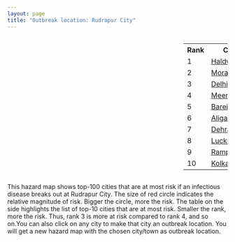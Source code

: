 ```yaml
---
layout: page
title: "Outbreak location: Rudrapur City"
---
```

<div style="width: 100%; overflow: auto;">
<div style="width: 75%; float: left;">
<div id="mapid">
<script src="https://buda-magenta.github.io/hazard_map/load_map.js"></script>

<script>
var marker_outbreak = L.marker([28.969640, 79.379747],{"autoPan": true}).addTo(map); marker_outbreak.bindTooltip("Rudrapur City").openTooltip();

var circle_1 = L.circle([29.214460, 79.527918], {"pane": "markerPane", "color": "red", "fill": true, "fillOpacity": 0.2, "fillRule": "evenodd", "lineCap": "round", "lineJoin": "round", "opacity": 1.0, "radius": 250056, "stroke": true, "weight": 3}).addTo(map);
circle_1.bindTooltip("Haldwani<br>rank: 1<br>hazard index: 0.250057")
circle_1.bindPopup('<a href="https://buda-magenta.github.io/hazard_map/Haldwani">Haldwani</a>')

var circle_2 = L.circle([28.863842, 78.805778], {"pane": "markerPane", "color": "red", "fill": true, "fillOpacity": 0.2, "fillRule": "evenodd", "lineCap": "round", "lineJoin": "round", "opacity": 1.0, "radius": 21792, "stroke": true, "weight": 3}).addTo(map);
circle_2.bindTooltip("Moradabad<br>rank: 2<br>hazard index: 0.021792")
circle_2.bindPopup('<a href="https://buda-magenta.github.io/hazard_map/Moradabad">Moradabad</a>')

var circle_3 = L.circle([28.651718, 77.221939], {"pane": "markerPane", "color": "red", "fill": true, "fillOpacity": 0.2, "fillRule": "evenodd", "lineCap": "round", "lineJoin": "round", "opacity": 1.0, "radius": 17839, "stroke": true, "weight": 3}).addTo(map);
circle_3.bindTooltip("Delhi<br>rank: 3<br>hazard index: 0.017840")
circle_3.bindPopup('<a href="https://buda-magenta.github.io/hazard_map/Delhi">Delhi</a>')

var circle_4 = L.circle([29.000653, 77.768229], {"pane": "markerPane", "color": "red", "fill": true, "fillOpacity": 0.2, "fillRule": "evenodd", "lineCap": "round", "lineJoin": "round", "opacity": 1.0, "radius": 16058, "stroke": true, "weight": 3}).addTo(map);
circle_4.bindTooltip("Meerut<br>rank: 4<br>hazard index: 0.016059")
circle_4.bindPopup('<a href="https://buda-magenta.github.io/hazard_map/Meerut">Meerut</a>')

var circle_5 = L.circle([28.457876, 79.405571], {"pane": "markerPane", "color": "red", "fill": true, "fillOpacity": 0.2, "fillRule": "evenodd", "lineCap": "round", "lineJoin": "round", "opacity": 1.0, "radius": 11126, "stroke": true, "weight": 3}).addTo(map);
circle_5.bindTooltip("Bareilly<br>rank: 5<br>hazard index: 0.011126")
circle_5.bindPopup('<a href="https://buda-magenta.github.io/hazard_map/Bareilly">Bareilly</a>')

var circle_6 = L.circle([27.876990, 78.137290], {"pane": "markerPane", "color": "red", "fill": true, "fillOpacity": 0.2, "fillRule": "evenodd", "lineCap": "round", "lineJoin": "round", "opacity": 1.0, "radius": 10704, "stroke": true, "weight": 3}).addTo(map);
circle_6.bindTooltip("Aligarh<br>rank: 6<br>hazard index: 0.010705")
circle_6.bindPopup('<a href="https://buda-magenta.github.io/hazard_map/Aligarh">Aligarh</a>')

var circle_7 = L.circle([30.325565, 78.043681], {"pane": "markerPane", "color": "red", "fill": true, "fillOpacity": 0.2, "fillRule": "evenodd", "lineCap": "round", "lineJoin": "round", "opacity": 1.0, "radius": 9089, "stroke": true, "weight": 3}).addTo(map);
circle_7.bindTooltip("Dehradun<br>rank: 7<br>hazard index: 0.009090")
circle_7.bindPopup('<a href="https://buda-magenta.github.io/hazard_map/Dehradun">Dehradun</a>')

var circle_8 = L.circle([26.838100, 80.934600], {"pane": "markerPane", "color": "red", "fill": true, "fillOpacity": 0.2, "fillRule": "evenodd", "lineCap": "round", "lineJoin": "round", "opacity": 1.0, "radius": 8530, "stroke": true, "weight": 3}).addTo(map);
circle_8.bindTooltip("Lucknow<br>rank: 8<br>hazard index: 0.008530")
circle_8.bindPopup('<a href="https://buda-magenta.github.io/hazard_map/Lucknow">Lucknow</a>')

var circle_9 = L.circle([28.794068, 79.185930], {"pane": "markerPane", "color": "red", "fill": true, "fillOpacity": 0.2, "fillRule": "evenodd", "lineCap": "round", "lineJoin": "round", "opacity": 1.0, "radius": 7209, "stroke": true, "weight": 3}).addTo(map);
circle_9.bindTooltip("Rampur<br>rank: 9<br>hazard index: 0.007209")
circle_9.bindPopup('<a href="https://buda-magenta.github.io/hazard_map/Rampur">Rampur</a>')

var circle_10 = L.circle([22.541418, 88.357691], {"pane": "markerPane", "color": "red", "fill": true, "fillOpacity": 0.2, "fillRule": "evenodd", "lineCap": "round", "lineJoin": "round", "opacity": 1.0, "radius": 5937, "stroke": true, "weight": 3}).addTo(map);
circle_10.bindTooltip("Kolkata<br>rank: 10<br>hazard index: 0.005938")
circle_10.bindPopup('<a href="https://buda-magenta.github.io/hazard_map/Kolkata">Kolkata</a>')

var circle_11 = L.circle([29.448006, 77.740685], {"pane": "markerPane", "color": "red", "fill": true, "fillOpacity": 0.2, "fillRule": "evenodd", "lineCap": "round", "lineJoin": "round", "opacity": 1.0, "radius": 4814, "stroke": true, "weight": 3}).addTo(map);
circle_11.bindTooltip("Muzaffarnagar<br>rank: 11<br>hazard index: 0.004815")
circle_11.bindPopup('<a href="https://buda-magenta.github.io/hazard_map/Muzaffarnagar">Muzaffarnagar</a>')

var circle_12 = L.circle([27.912633, 79.746563], {"pane": "markerPane", "color": "red", "fill": true, "fillOpacity": 0.2, "fillRule": "evenodd", "lineCap": "round", "lineJoin": "round", "opacity": 1.0, "radius": 4062, "stroke": true, "weight": 3}).addTo(map);
circle_12.bindTooltip("Shahjahanpur<br>rank: 12<br>hazard index: 0.004063")
circle_12.bindPopup('<a href="https://buda-magenta.github.io/hazard_map/Shahjahanpur">Shahjahanpur</a>')

var circle_13 = L.circle([29.938447, 78.145298], {"pane": "markerPane", "color": "red", "fill": true, "fillOpacity": 0.2, "fillRule": "evenodd", "lineCap": "round", "lineJoin": "round", "opacity": 1.0, "radius": 3539, "stroke": true, "weight": 3}).addTo(map);
circle_13.bindTooltip("Haridwar<br>rank: 13<br>hazard index: 0.003540")
circle_13.bindPopup('<a href="https://buda-magenta.github.io/hazard_map/Haridwar">Haridwar</a>')

var circle_14 = L.circle([27.437194, 79.489129], {"pane": "markerPane", "color": "red", "fill": true, "fillOpacity": 0.2, "fillRule": "evenodd", "lineCap": "round", "lineJoin": "round", "opacity": 1.0, "radius": 3382, "stroke": true, "weight": 3}).addTo(map);
circle_14.bindTooltip("Farrukhabad<br>rank: 14<br>hazard index: 0.003383")
circle_14.bindPopup('<a href="https://buda-magenta.github.io/hazard_map/Farrukhabad">Farrukhabad</a>')

var circle_15 = L.circle([28.740613, 77.835426], {"pane": "markerPane", "color": "red", "fill": true, "fillOpacity": 0.2, "fillRule": "evenodd", "lineCap": "round", "lineJoin": "round", "opacity": 1.0, "radius": 3230, "stroke": true, "weight": 3}).addTo(map);
circle_15.bindTooltip("Hapur<br>rank: 15<br>hazard index: 0.003230")
circle_15.bindPopup('<a href="https://buda-magenta.github.io/hazard_map/Hapur">Hapur</a>')

var circle_16 = L.circle([28.495208, 80.107541], {"pane": "markerPane", "color": "red", "fill": true, "fillOpacity": 0.2, "fillRule": "evenodd", "lineCap": "round", "lineJoin": "round", "opacity": 1.0, "radius": 3137, "stroke": true, "weight": 3}).addTo(map);
circle_16.bindTooltip("Pilibhit<br>rank: 16<br>hazard index: 0.003138")
circle_16.bindPopup('<a href="https://buda-magenta.github.io/hazard_map/Pilibhit">Pilibhit</a>')

var circle_17 = L.circle([28.388861, 77.974798], {"pane": "markerPane", "color": "red", "fill": true, "fillOpacity": 0.2, "fillRule": "evenodd", "lineCap": "round", "lineJoin": "round", "opacity": 1.0, "radius": 2733, "stroke": true, "weight": 3}).addTo(map);
circle_17.bindTooltip("Bulandshahr<br>rank: 17<br>hazard index: 0.002734")
circle_17.bindPopup('<a href="https://buda-magenta.github.io/hazard_map/Bulandshahr">Bulandshahr</a>')

var circle_18 = L.circle([28.618753, 78.550874], {"pane": "markerPane", "color": "red", "fill": true, "fillOpacity": 0.2, "fillRule": "evenodd", "lineCap": "round", "lineJoin": "round", "opacity": 1.0, "radius": 2715, "stroke": true, "weight": 3}).addTo(map);
circle_18.bindTooltip("Sambhal<br>rank: 18<br>hazard index: 0.002715")
circle_18.bindPopup('<a href="https://buda-magenta.github.io/hazard_map/Sambhal">Sambhal</a>')

var circle_19 = L.circle([28.923397, 78.488317], {"pane": "markerPane", "color": "red", "fill": true, "fillOpacity": 0.2, "fillRule": "evenodd", "lineCap": "round", "lineJoin": "round", "opacity": 1.0, "radius": 2429, "stroke": true, "weight": 3}).addTo(map);
circle_19.bindTooltip("Amroha<br>rank: 19<br>hazard index: 0.002429")
circle_19.bindPopup('<a href="https://buda-magenta.github.io/hazard_map/Amroha">Amroha</a>')

var circle_20 = L.circle([28.753900, 77.399900], {"pane": "markerPane", "color": "red", "fill": true, "fillOpacity": 0.2, "fillRule": "evenodd", "lineCap": "round", "lineJoin": "round", "opacity": 1.0, "radius": 2345, "stroke": true, "weight": 3}).addTo(map);
circle_20.bindTooltip("Khora<br>rank: 20<br>hazard index: 0.002345")
circle_20.bindPopup('<a href="https://buda-magenta.github.io/hazard_map/Khora">Khora</a>')

var circle_21 = L.circle([28.068312, 79.046073], {"pane": "markerPane", "color": "red", "fill": true, "fillOpacity": 0.2, "fillRule": "evenodd", "lineCap": "round", "lineJoin": "round", "opacity": 1.0, "radius": 1953, "stroke": true, "weight": 3}).addTo(map);
circle_21.bindTooltip("Budaun<br>rank: 21<br>hazard index: 0.001953")
circle_21.bindPopup('<a href="https://buda-magenta.github.io/hazard_map/Budaun">Budaun</a>')

var circle_22 = L.circle([27.985060, 80.753845], {"pane": "markerPane", "color": "red", "fill": true, "fillOpacity": 0.2, "fillRule": "evenodd", "lineCap": "round", "lineJoin": "round", "opacity": 1.0, "radius": 1864, "stroke": true, "weight": 3}).addTo(map);
circle_22.bindTooltip("Lakhimpur<br>rank: 22<br>hazard index: 0.001865")
circle_22.bindPopup('<a href="https://buda-magenta.github.io/hazard_map/Lakhimpur">Lakhimpur</a>')

var circle_23 = L.circle([29.211757, 78.961731], {"pane": "markerPane", "color": "red", "fill": true, "fillOpacity": 0.2, "fillRule": "evenodd", "lineCap": "round", "lineJoin": "round", "opacity": 1.0, "radius": 1441, "stroke": true, "weight": 3}).addTo(map);
circle_23.bindTooltip("Kashipur<br>rank: 23<br>hazard index: 0.001442")
circle_23.bindPopup('<a href="https://buda-magenta.github.io/hazard_map/Kashipur">Kashipur</a>')

var circle_24 = L.circle([26.915458, 75.818982], {"pane": "markerPane", "color": "red", "fill": true, "fillOpacity": 0.2, "fillRule": "evenodd", "lineCap": "round", "lineJoin": "round", "opacity": 1.0, "radius": 1305, "stroke": true, "weight": 3}).addTo(map);
circle_24.bindTooltip("Jaipur<br>rank: 24<br>hazard index: 0.001306")
circle_24.bindPopup('<a href="https://buda-magenta.github.io/hazard_map/Jaipur">Jaipur</a>')

var circle_25 = L.circle([27.338577, 80.097526], {"pane": "markerPane", "color": "red", "fill": true, "fillOpacity": 0.2, "fillRule": "evenodd", "lineCap": "round", "lineJoin": "round", "opacity": 1.0, "radius": 1207, "stroke": true, "weight": 3}).addTo(map);
circle_25.bindTooltip("Hardoi<br>rank: 25<br>hazard index: 0.001208")
circle_25.bindPopup('<a href="https://buda-magenta.github.io/hazard_map/Hardoi">Hardoi</a>')

var circle_26 = L.circle([26.671329, 83.364583], {"pane": "markerPane", "color": "red", "fill": true, "fillOpacity": 0.2, "fillRule": "evenodd", "lineCap": "round", "lineJoin": "round", "opacity": 1.0, "radius": 888, "stroke": true, "weight": 3}).addTo(map);
circle_26.bindTooltip("Gorakhpur<br>rank: 26<br>hazard index: 0.000888")
circle_26.bindPopup('<a href="https://buda-magenta.github.io/hazard_map/Gorakhpur">Gorakhpur</a>')

var circle_27 = L.circle([23.535048, 87.338043], {"pane": "markerPane", "color": "red", "fill": true, "fillOpacity": 0.2, "fillRule": "evenodd", "lineCap": "round", "lineJoin": "round", "opacity": 1.0, "radius": 750, "stroke": true, "weight": 3}).addTo(map);
circle_27.bindTooltip("Durgapur<br>rank: 27<br>hazard index: 0.000750")
circle_27.bindPopup('<a href="https://buda-magenta.github.io/hazard_map/Durgapur">Durgapur</a>')

var circle_28 = L.circle([23.687130, 86.974659], {"pane": "markerPane", "color": "red", "fill": true, "fillOpacity": 0.2, "fillRule": "evenodd", "lineCap": "round", "lineJoin": "round", "opacity": 1.0, "radius": 747, "stroke": true, "weight": 3}).addTo(map);
circle_28.bindTooltip("Asansol<br>rank: 28<br>hazard index: 0.000747")
circle_28.bindPopup('<a href="https://buda-magenta.github.io/hazard_map/Asansol">Asansol</a>')

var circle_29 = L.circle([29.988077, 77.508130], {"pane": "markerPane", "color": "red", "fill": true, "fillOpacity": 0.2, "fillRule": "evenodd", "lineCap": "round", "lineJoin": "round", "opacity": 1.0, "radius": 580, "stroke": true, "weight": 3}).addTo(map);
circle_29.bindTooltip("Saharanpur<br>rank: 29<br>hazard index: 0.000581")
circle_29.bindPopup('<a href="https://buda-magenta.github.io/hazard_map/Saharanpur">Saharanpur</a>')

var circle_30 = L.circle([27.209822, 79.048137], {"pane": "markerPane", "color": "red", "fill": true, "fillOpacity": 0.2, "fillRule": "evenodd", "lineCap": "round", "lineJoin": "round", "opacity": 1.0, "radius": 527, "stroke": true, "weight": 3}).addTo(map);
circle_30.bindTooltip("Mainpuri<br>rank: 30<br>hazard index: 0.000528")
circle_30.bindPopup('<a href="https://buda-magenta.github.io/hazard_map/Mainpuri">Mainpuri</a>')

var circle_31 = L.circle([25.286698, 87.132254], {"pane": "markerPane", "color": "red", "fill": true, "fillOpacity": 0.2, "fillRule": "evenodd", "lineCap": "round", "lineJoin": "round", "opacity": 1.0, "radius": 526, "stroke": true, "weight": 3}).addTo(map);
circle_31.bindTooltip("Bhagalpur<br>rank: 31<br>hazard index: 0.000527")
circle_31.bindPopup('<a href="https://buda-magenta.github.io/hazard_map/Bhagalpur">Bhagalpur</a>')

var circle_32 = L.circle([26.460914, 80.321759], {"pane": "markerPane", "color": "red", "fill": true, "fillOpacity": 0.2, "fillRule": "evenodd", "lineCap": "round", "lineJoin": "round", "opacity": 1.0, "radius": 514, "stroke": true, "weight": 3}).addTo(map);
circle_32.bindTooltip("Kanpur<br>rank: 32<br>hazard index: 0.000514")
circle_32.bindPopup('<a href="https://buda-magenta.github.io/hazard_map/Kanpur">Kanpur</a>')

var circle_33 = L.circle([27.504639, 80.829466], {"pane": "markerPane", "color": "red", "fill": true, "fillOpacity": 0.2, "fillRule": "evenodd", "lineCap": "round", "lineJoin": "round", "opacity": 1.0, "radius": 513, "stroke": true, "weight": 3}).addTo(map);
circle_33.bindTooltip("Sitapur<br>rank: 33<br>hazard index: 0.000513")
circle_33.bindPopup('<a href="https://buda-magenta.github.io/hazard_map/Sitapur">Sitapur</a>')

var circle_34 = L.circle([27.573243, 78.111739], {"pane": "markerPane", "color": "red", "fill": true, "fillOpacity": 0.2, "fillRule": "evenodd", "lineCap": "round", "lineJoin": "round", "opacity": 1.0, "radius": 477, "stroke": true, "weight": 3}).addTo(map);
circle_34.bindTooltip("Hathras<br>rank: 34<br>hazard index: 0.000478")
circle_34.bindPopup('<a href="https://buda-magenta.github.io/hazard_map/Hathras">Hathras</a>')

var circle_35 = L.circle([26.148658, 85.340013], {"pane": "markerPane", "color": "red", "fill": true, "fillOpacity": 0.2, "fillRule": "evenodd", "lineCap": "round", "lineJoin": "round", "opacity": 1.0, "radius": 465, "stroke": true, "weight": 3}).addTo(map);
circle_35.bindTooltip("Muzaffarpur<br>rank: 35<br>hazard index: 0.000466")
circle_35.bindPopup('<a href="https://buda-magenta.github.io/hazard_map/Muzaffarpur">Muzaffarpur</a>')

var circle_36 = L.circle([29.869350, 77.890212], {"pane": "markerPane", "color": "red", "fill": true, "fillOpacity": 0.2, "fillRule": "evenodd", "lineCap": "round", "lineJoin": "round", "opacity": 1.0, "radius": 460, "stroke": true, "weight": 3}).addTo(map);
circle_36.bindTooltip("Roorkee<br>rank: 36<br>hazard index: 0.000461")
circle_36.bindPopup('<a href="https://buda-magenta.github.io/hazard_map/Roorkee">Roorkee</a>')

var circle_37 = L.circle([26.296772, 73.035143], {"pane": "markerPane", "color": "red", "fill": true, "fillOpacity": 0.2, "fillRule": "evenodd", "lineCap": "round", "lineJoin": "round", "opacity": 1.0, "radius": 439, "stroke": true, "weight": 3}).addTo(map);
circle_37.bindTooltip("Jodhpur<br>rank: 37<br>hazard index: 0.000439")
circle_37.bindPopup('<a href="https://buda-magenta.github.io/hazard_map/Jodhpur">Jodhpur</a>')

var circle_38 = L.circle([28.826162, 77.541656], {"pane": "markerPane", "color": "red", "fill": true, "fillOpacity": 0.2, "fillRule": "evenodd", "lineCap": "round", "lineJoin": "round", "opacity": 1.0, "radius": 435, "stroke": true, "weight": 3}).addTo(map);
circle_38.bindTooltip("Modinagar<br>rank: 38<br>hazard index: 0.000435")
circle_38.bindPopup('<a href="https://buda-magenta.github.io/hazard_map/Modinagar">Modinagar</a>')

var circle_39 = L.circle([28.205907, 77.875714], {"pane": "markerPane", "color": "red", "fill": true, "fillOpacity": 0.2, "fillRule": "evenodd", "lineCap": "round", "lineJoin": "round", "opacity": 1.0, "radius": 421, "stroke": true, "weight": 3}).addTo(map);
circle_39.bindTooltip("Khurja<br>rank: 39<br>hazard index: 0.000422")
circle_39.bindPopup('<a href="https://buda-magenta.github.io/hazard_map/Khurja">Khurja</a>')

var circle_40 = L.circle([23.250000, 87.750000], {"pane": "markerPane", "color": "red", "fill": true, "fillOpacity": 0.2, "fillRule": "evenodd", "lineCap": "round", "lineJoin": "round", "opacity": 1.0, "radius": 416, "stroke": true, "weight": 3}).addTo(map);
circle_40.bindTooltip("Barddhaman<br>rank: 40<br>hazard index: 0.000416")
circle_40.bindPopup('<a href="https://buda-magenta.github.io/hazard_map/Barddhaman">Barddhaman</a>')

var circle_41 = L.circle([28.488378, 78.735249], {"pane": "markerPane", "color": "red", "fill": true, "fillOpacity": 0.2, "fillRule": "evenodd", "lineCap": "round", "lineJoin": "round", "opacity": 1.0, "radius": 413, "stroke": true, "weight": 3}).addTo(map);
circle_41.bindTooltip("Chandausi<br>rank: 41<br>hazard index: 0.000414")
circle_41.bindPopup('<a href="https://buda-magenta.github.io/hazard_map/Chandausi">Chandausi</a>')

var circle_42 = L.circle([27.733696, 81.477321], {"pane": "markerPane", "color": "red", "fill": true, "fillOpacity": 0.2, "fillRule": "evenodd", "lineCap": "round", "lineJoin": "round", "opacity": 1.0, "radius": 389, "stroke": true, "weight": 3}).addTo(map);
circle_42.bindTooltip("Bahraich<br>rank: 42<br>hazard index: 0.000389")
circle_42.bindPopup('<a href="https://buda-magenta.github.io/hazard_map/Bahraich">Bahraich</a>')

var circle_43 = L.circle([28.428262, 77.002700], {"pane": "markerPane", "color": "red", "fill": true, "fillOpacity": 0.2, "fillRule": "evenodd", "lineCap": "round", "lineJoin": "round", "opacity": 1.0, "radius": 372, "stroke": true, "weight": 3}).addTo(map);
circle_43.bindTooltip("Gurgaon<br>rank: 43<br>hazard index: 0.000373")
circle_43.bindPopup('<a href="https://buda-magenta.github.io/hazard_map/Gurgaon">Gurgaon</a>')

var circle_44 = L.circle([27.883846, 78.634890], {"pane": "markerPane", "color": "red", "fill": true, "fillOpacity": 0.2, "fillRule": "evenodd", "lineCap": "round", "lineJoin": "round", "opacity": 1.0, "radius": 362, "stroke": true, "weight": 3}).addTo(map);
circle_44.bindTooltip("Kasganj<br>rank: 44<br>hazard index: 0.000363")
circle_44.bindPopup('<a href="https://buda-magenta.github.io/hazard_map/Kasganj">Kasganj</a>')

var circle_45 = L.circle([27.175255, 78.009816], {"pane": "markerPane", "color": "red", "fill": true, "fillOpacity": 0.2, "fillRule": "evenodd", "lineCap": "round", "lineJoin": "round", "opacity": 1.0, "radius": 355, "stroke": true, "weight": 3}).addTo(map);
circle_45.bindTooltip("Agra<br>rank: 45<br>hazard index: 0.000356")
circle_45.bindPopup('<a href="https://buda-magenta.github.io/hazard_map/Agra">Agra</a>')

var circle_46 = L.circle([19.075990, 72.877393], {"pane": "markerPane", "color": "red", "fill": true, "fillOpacity": 0.2, "fillRule": "evenodd", "lineCap": "round", "lineJoin": "round", "opacity": 1.0, "radius": 306, "stroke": true, "weight": 3}).addTo(map);
circle_46.bindTooltip("Mumbai<br>rank: 46<br>hazard index: 0.000306")
circle_46.bindPopup('<a href="https://buda-magenta.github.io/hazard_map/Mumbai">Mumbai</a>')

var circle_47 = L.circle([26.250000, 81.250000], {"pane": "markerPane", "color": "red", "fill": true, "fillOpacity": 0.2, "fillRule": "evenodd", "lineCap": "round", "lineJoin": "round", "opacity": 1.0, "radius": 273, "stroke": true, "weight": 3}).addTo(map);
circle_47.bindTooltip("Rae Bareli<br>rank: 47<br>hazard index: 0.000274")
circle_47.bindPopup('<a href="https://buda-magenta.github.io/hazard_map/Rae_Bareli">Rae Bareli</a>')

var circle_48 = L.circle([25.773344, 84.784977], {"pane": "markerPane", "color": "red", "fill": true, "fillOpacity": 0.2, "fillRule": "evenodd", "lineCap": "round", "lineJoin": "round", "opacity": 1.0, "radius": 266, "stroke": true, "weight": 3}).addTo(map);
circle_48.bindTooltip("Chapra<br>rank: 48<br>hazard index: 0.000267")
circle_48.bindPopup('<a href="https://buda-magenta.github.io/hazard_map/Chapra">Chapra</a>')

var circle_49 = L.circle([25.335649, 83.007629], {"pane": "markerPane", "color": "red", "fill": true, "fillOpacity": 0.2, "fillRule": "evenodd", "lineCap": "round", "lineJoin": "round", "opacity": 1.0, "radius": 257, "stroke": true, "weight": 3}).addTo(map);
circle_49.bindTooltip("Varanasi<br>rank: 49<br>hazard index: 0.000257")
circle_49.bindPopup('<a href="https://buda-magenta.github.io/hazard_map/Varanasi">Varanasi</a>')

var circle_50 = L.circle([30.909016, 75.851601], {"pane": "markerPane", "color": "red", "fill": true, "fillOpacity": 0.2, "fillRule": "evenodd", "lineCap": "round", "lineJoin": "round", "opacity": 1.0, "radius": 252, "stroke": true, "weight": 3}).addTo(map);
circle_50.bindTooltip("Ludhiana<br>rank: 50<br>hazard index: 0.000253")
circle_50.bindPopup('<a href="https://buda-magenta.github.io/hazard_map/Ludhiana">Ludhiana</a>')

var circle_51 = L.circle([25.680654, 88.124646], {"pane": "markerPane", "color": "red", "fill": true, "fillOpacity": 0.2, "fillRule": "evenodd", "lineCap": "round", "lineJoin": "round", "opacity": 1.0, "radius": 243, "stroke": true, "weight": 3}).addTo(map);
circle_51.bindTooltip("Raiganj<br>rank: 51<br>hazard index: 0.000243")
circle_51.bindPopup('<a href="https://buda-magenta.github.io/hazard_map/Raiganj">Raiganj</a>')

var circle_52 = L.circle([28.402979, 77.310384], {"pane": "markerPane", "color": "red", "fill": true, "fillOpacity": 0.2, "fillRule": "evenodd", "lineCap": "round", "lineJoin": "round", "opacity": 1.0, "radius": 231, "stroke": true, "weight": 3}).addTo(map);
circle_52.bindTooltip("Faridabad<br>rank: 52<br>hazard index: 0.000232")
circle_52.bindPopup('<a href="https://buda-magenta.github.io/hazard_map/Faridabad">Faridabad</a>')

var circle_53 = L.circle([26.469100, 74.639000], {"pane": "markerPane", "color": "red", "fill": true, "fillOpacity": 0.2, "fillRule": "evenodd", "lineCap": "round", "lineJoin": "round", "opacity": 1.0, "radius": 230, "stroke": true, "weight": 3}).addTo(map);
circle_53.bindTooltip("Ajmer<br>rank: 53<br>hazard index: 0.000231")
circle_53.bindPopup('<a href="https://buda-magenta.github.io/hazard_map/Ajmer">Ajmer</a>')

var circle_54 = L.circle([27.109667, 81.918329], {"pane": "markerPane", "color": "red", "fill": true, "fillOpacity": 0.2, "fillRule": "evenodd", "lineCap": "round", "lineJoin": "round", "opacity": 1.0, "radius": 228, "stroke": true, "weight": 3}).addTo(map);
circle_54.bindTooltip("Gonda<br>rank: 54<br>hazard index: 0.000228")
circle_54.bindPopup('<a href="https://buda-magenta.github.io/hazard_map/Gonda">Gonda</a>')

var circle_55 = L.circle([26.638076, 82.059024], {"pane": "markerPane", "color": "red", "fill": true, "fillOpacity": 0.2, "fillRule": "evenodd", "lineCap": "round", "lineJoin": "round", "opacity": 1.0, "radius": 205, "stroke": true, "weight": 3}).addTo(map);
circle_55.bindTooltip("Faizabad<br>rank: 55<br>hazard index: 0.000205")
circle_55.bindPopup('<a href="https://buda-magenta.github.io/hazard_map/Faizabad">Faizabad</a>')

var circle_56 = L.circle([25.531031, 78.652689], {"pane": "markerPane", "color": "red", "fill": true, "fillOpacity": 0.2, "fillRule": "evenodd", "lineCap": "round", "lineJoin": "round", "opacity": 1.0, "radius": 199, "stroke": true, "weight": 3}).addTo(map);
circle_56.bindTooltip("Jhansi<br>rank: 56<br>hazard index: 0.000199")
circle_56.bindPopup('<a href="https://buda-magenta.github.io/hazard_map/Jhansi">Jhansi</a>')

var circle_57 = L.circle([25.720581, 85.255560], {"pane": "markerPane", "color": "red", "fill": true, "fillOpacity": 0.2, "fillRule": "evenodd", "lineCap": "round", "lineJoin": "round", "opacity": 1.0, "radius": 194, "stroke": true, "weight": 3}).addTo(map);
circle_57.bindTooltip("Hajipur<br>rank: 57<br>hazard index: 0.000195")
circle_57.bindPopup('<a href="https://buda-magenta.github.io/hazard_map/Hajipur">Hajipur</a>')

var circle_58 = L.circle([28.901090, 76.580194], {"pane": "markerPane", "color": "red", "fill": true, "fillOpacity": 0.2, "fillRule": "evenodd", "lineCap": "round", "lineJoin": "round", "opacity": 1.0, "radius": 183, "stroke": true, "weight": 3}).addTo(map);
circle_58.bindTooltip("Rohtak<br>rank: 58<br>hazard index: 0.000184")
circle_58.bindPopup('<a href="https://buda-magenta.github.io/hazard_map/Rohtak">Rohtak</a>')

var circle_59 = L.circle([26.131004, 84.391257], {"pane": "markerPane", "color": "red", "fill": true, "fillOpacity": 0.2, "fillRule": "evenodd", "lineCap": "round", "lineJoin": "round", "opacity": 1.0, "radius": 177, "stroke": true, "weight": 3}).addTo(map);
circle_59.bindTooltip("Siwan<br>rank: 59<br>hazard index: 0.000178")
circle_59.bindPopup('<a href="https://buda-magenta.github.io/hazard_map/Siwan">Siwan</a>')

var circle_60 = L.circle([30.733442, 76.779714], {"pane": "markerPane", "color": "red", "fill": true, "fillOpacity": 0.2, "fillRule": "evenodd", "lineCap": "round", "lineJoin": "round", "opacity": 1.0, "radius": 175, "stroke": true, "weight": 3}).addTo(map);
circle_60.bindTooltip("Chandigarh<br>rank: 60<br>hazard index: 0.000175")
circle_60.bindPopup('<a href="https://buda-magenta.github.io/hazard_map/Chandigarh">Chandigarh</a>')

var circle_61 = L.circle([22.591260, 88.390964], {"pane": "markerPane", "color": "red", "fill": true, "fillOpacity": 0.2, "fillRule": "evenodd", "lineCap": "round", "lineJoin": "round", "opacity": 1.0, "radius": 173, "stroke": true, "weight": 3}).addTo(map);
circle_61.bindTooltip("Bidhan Nagar<br>rank: 61<br>hazard index: 0.000174")
circle_61.bindPopup('<a href="https://buda-magenta.github.io/hazard_map/Bidhan_Nagar">Bidhan Nagar</a>')

var circle_62 = L.circle([26.423847, 83.762732], {"pane": "markerPane", "color": "red", "fill": true, "fillOpacity": 0.2, "fillRule": "evenodd", "lineCap": "round", "lineJoin": "round", "opacity": 1.0, "radius": 171, "stroke": true, "weight": 3}).addTo(map);
circle_62.bindTooltip("Deoria<br>rank: 62<br>hazard index: 0.000171")
circle_62.bindPopup('<a href="https://buda-magenta.github.io/hazard_map/Deoria">Deoria</a>')

var circle_63 = L.circle([12.979120, 77.591300], {"pane": "markerPane", "color": "red", "fill": true, "fillOpacity": 0.2, "fillRule": "evenodd", "lineCap": "round", "lineJoin": "round", "opacity": 1.0, "radius": 161, "stroke": true, "weight": 3}).addTo(map);
circle_63.bindTooltip("Bangalore<br>rank: 63<br>hazard index: 0.000161")
circle_63.bindPopup('<a href="https://buda-magenta.github.io/hazard_map/Bangalore">Bangalore</a>')

var circle_64 = L.circle([26.724789, 82.793269], {"pane": "markerPane", "color": "red", "fill": true, "fillOpacity": 0.2, "fillRule": "evenodd", "lineCap": "round", "lineJoin": "round", "opacity": 1.0, "radius": 151, "stroke": true, "weight": 3}).addTo(map);
circle_64.bindTooltip("Basti<br>rank: 64<br>hazard index: 0.000152")
circle_64.bindPopup('<a href="https://buda-magenta.github.io/hazard_map/Basti">Basti</a>')

var circle_65 = L.circle([25.438130, 81.833800], {"pane": "markerPane", "color": "red", "fill": true, "fillOpacity": 0.2, "fillRule": "evenodd", "lineCap": "round", "lineJoin": "round", "opacity": 1.0, "radius": 140, "stroke": true, "weight": 3}).addTo(map);
circle_65.bindTooltip("Allahabad<br>rank: 65<br>hazard index: 0.000140")
circle_65.bindPopup('<a href="https://buda-magenta.github.io/hazard_map/Allahabad">Allahabad</a>')

var circle_66 = L.circle([31.292011, 75.568058], {"pane": "markerPane", "color": "red", "fill": true, "fillOpacity": 0.2, "fillRule": "evenodd", "lineCap": "round", "lineJoin": "round", "opacity": 1.0, "radius": 135, "stroke": true, "weight": 3}).addTo(map);
circle_66.bindTooltip("Jalandhar<br>rank: 66<br>hazard index: 0.000135")
circle_66.bindPopup('<a href="https://buda-magenta.github.io/hazard_map/Jalandhar">Jalandhar</a>')

var circle_67 = L.circle([27.639077, 76.614452], {"pane": "markerPane", "color": "red", "fill": true, "fillOpacity": 0.2, "fillRule": "evenodd", "lineCap": "round", "lineJoin": "round", "opacity": 1.0, "radius": 133, "stroke": true, "weight": 3}).addTo(map);
circle_67.bindTooltip("Alwar<br>rank: 67<br>hazard index: 0.000134")
circle_67.bindPopup('<a href="https://buda-magenta.github.io/hazard_map/Alwar">Alwar</a>')

var circle_68 = L.circle([22.754995, 88.341667], {"pane": "markerPane", "color": "red", "fill": true, "fillOpacity": 0.2, "fillRule": "evenodd", "lineCap": "round", "lineJoin": "round", "opacity": 1.0, "radius": 120, "stroke": true, "weight": 3}).addTo(map);
circle_68.bindTooltip("Serampore<br>rank: 68<br>hazard index: 0.000120")
circle_68.bindPopup('<a href="https://buda-magenta.github.io/hazard_map/Serampore">Serampore</a>')

var circle_69 = L.circle([25.609324, 85.123525], {"pane": "markerPane", "color": "red", "fill": true, "fillOpacity": 0.2, "fillRule": "evenodd", "lineCap": "round", "lineJoin": "round", "opacity": 1.0, "radius": 115, "stroke": true, "weight": 3}).addTo(map);
circle_69.bindTooltip("Patna<br>rank: 69<br>hazard index: 0.000116")
circle_69.bindPopup('<a href="https://buda-magenta.github.io/hazard_map/Patna">Patna</a>')

var circle_70 = L.circle([23.021624, 72.579707], {"pane": "markerPane", "color": "red", "fill": true, "fillOpacity": 0.2, "fillRule": "evenodd", "lineCap": "round", "lineJoin": "round", "opacity": 1.0, "radius": 115, "stroke": true, "weight": 3}).addTo(map);
circle_70.bindTooltip("Ahmedabad<br>rank: 70<br>hazard index: 0.000116")
circle_70.bindPopup('<a href="https://buda-magenta.github.io/hazard_map/Ahmedabad">Ahmedabad</a>')

var circle_71 = L.circle([17.388786, 78.461065], {"pane": "markerPane", "color": "red", "fill": true, "fillOpacity": 0.2, "fillRule": "evenodd", "lineCap": "round", "lineJoin": "round", "opacity": 1.0, "radius": 112, "stroke": true, "weight": 3}).addTo(map);
circle_71.bindTooltip("Hyderabad<br>rank: 71<br>hazard index: 0.000113")
circle_71.bindPopup('<a href="https://buda-magenta.github.io/hazard_map/Hyderabad">Hyderabad</a>')

var circle_72 = L.circle([29.003314, 77.016732], {"pane": "markerPane", "color": "red", "fill": true, "fillOpacity": 0.2, "fillRule": "evenodd", "lineCap": "round", "lineJoin": "round", "opacity": 1.0, "radius": 102, "stroke": true, "weight": 3}).addTo(map);
circle_72.bindTooltip("Sonipat<br>rank: 72<br>hazard index: 0.000102")
circle_72.bindPopup('<a href="https://buda-magenta.github.io/hazard_map/Sonipat">Sonipat</a>')

var circle_73 = L.circle([28.733400, 77.298600], {"pane": "markerPane", "color": "red", "fill": true, "fillOpacity": 0.2, "fillRule": "evenodd", "lineCap": "round", "lineJoin": "round", "opacity": 1.0, "radius": 101, "stroke": true, "weight": 3}).addTo(map);
circle_73.bindTooltip("Loni<br>rank: 73<br>hazard index: 0.000102")
circle_73.bindPopup('<a href="https://buda-magenta.github.io/hazard_map/Loni">Loni</a>')

var circle_74 = L.circle([13.083694, 80.270186], {"pane": "markerPane", "color": "red", "fill": true, "fillOpacity": 0.2, "fillRule": "evenodd", "lineCap": "round", "lineJoin": "round", "opacity": 1.0, "radius": 98, "stroke": true, "weight": 3}).addTo(map);
circle_74.bindTooltip("Chennai<br>rank: 74<br>hazard index: 0.000098")
circle_74.bindPopup('<a href="https://buda-magenta.github.io/hazard_map/Chennai">Chennai</a>')

var circle_75 = L.circle([25.604091, 73.415609], {"pane": "markerPane", "color": "red", "fill": true, "fillOpacity": 0.2, "fillRule": "evenodd", "lineCap": "round", "lineJoin": "round", "opacity": 1.0, "radius": 97, "stroke": true, "weight": 3}).addTo(map);
circle_75.bindTooltip("Pali<br>rank: 75<br>hazard index: 0.000098")
circle_75.bindPopup('<a href="https://buda-magenta.github.io/hazard_map/Pali">Pali</a>')

var circle_76 = L.circle([18.521428, 73.854454], {"pane": "markerPane", "color": "red", "fill": true, "fillOpacity": 0.2, "fillRule": "evenodd", "lineCap": "round", "lineJoin": "round", "opacity": 1.0, "radius": 95, "stroke": true, "weight": 3}).addTo(map);
circle_76.bindTooltip("Pune<br>rank: 76<br>hazard index: 0.000096")
circle_76.bindPopup('<a href="https://buda-magenta.github.io/hazard_map/Pune">Pune</a>')

var circle_77 = L.circle([30.129326, 77.245483], {"pane": "markerPane", "color": "red", "fill": true, "fillOpacity": 0.2, "fillRule": "evenodd", "lineCap": "round", "lineJoin": "round", "opacity": 1.0, "radius": 89, "stroke": true, "weight": 3}).addTo(map);
circle_77.bindTooltip("Jagadhri<br>rank: 77<br>hazard index: 0.000090")
circle_77.bindPopup('<a href="https://buda-magenta.github.io/hazard_map/Jagadhri">Jagadhri</a>')

var circle_78 = L.circle([22.472223, 88.093845], {"pane": "markerPane", "color": "red", "fill": true, "fillOpacity": 0.2, "fillRule": "evenodd", "lineCap": "round", "lineJoin": "round", "opacity": 1.0, "radius": 86, "stroke": true, "weight": 3}).addTo(map);
circle_78.bindTooltip("Uluberia<br>rank: 78<br>hazard index: 0.000087")
circle_78.bindPopup('<a href="https://buda-magenta.github.io/hazard_map/Uluberia">Uluberia</a>')

var circle_79 = L.circle([26.716413, 88.430992], {"pane": "markerPane", "color": "red", "fill": true, "fillOpacity": 0.2, "fillRule": "evenodd", "lineCap": "round", "lineJoin": "round", "opacity": 1.0, "radius": 86, "stroke": true, "weight": 3}).addTo(map);
circle_79.bindTooltip("Siliguri<br>rank: 79<br>hazard index: 0.000086")
circle_79.bindPopup('<a href="https://buda-magenta.github.io/hazard_map/Siliguri">Siliguri</a>')

var circle_80 = L.circle([26.242511, 82.296169], {"pane": "markerPane", "color": "red", "fill": true, "fillOpacity": 0.2, "fillRule": "evenodd", "lineCap": "round", "lineJoin": "round", "opacity": 1.0, "radius": 82, "stroke": true, "weight": 3}).addTo(map);
circle_80.bindTooltip("Sultanpur<br>rank: 80<br>hazard index: 0.000083")
circle_80.bindPopup('<a href="https://buda-magenta.github.io/hazard_map/Sultanpur">Sultanpur</a>')

var circle_81 = L.circle([31.634308, 74.873679], {"pane": "markerPane", "color": "red", "fill": true, "fillOpacity": 0.2, "fillRule": "evenodd", "lineCap": "round", "lineJoin": "round", "opacity": 1.0, "radius": 81, "stroke": true, "weight": 3}).addTo(map);
circle_81.bindTooltip("Amritsar<br>rank: 81<br>hazard index: 0.000081")
circle_81.bindPopup('<a href="https://buda-magenta.github.io/hazard_map/Amritsar">Amritsar</a>')

var circle_82 = L.circle([28.660965, 76.834676], {"pane": "markerPane", "color": "red", "fill": true, "fillOpacity": 0.2, "fillRule": "evenodd", "lineCap": "round", "lineJoin": "round", "opacity": 1.0, "radius": 80, "stroke": true, "weight": 3}).addTo(map);
circle_82.bindTooltip("Bahadurgarh<br>rank: 82<br>hazard index: 0.000081")
circle_82.bindPopup('<a href="https://buda-magenta.github.io/hazard_map/Bahadurgarh">Bahadurgarh</a>')

var circle_83 = L.circle([32.718561, 74.858092], {"pane": "markerPane", "color": "red", "fill": true, "fillOpacity": 0.2, "fillRule": "evenodd", "lineCap": "round", "lineJoin": "round", "opacity": 1.0, "radius": 78, "stroke": true, "weight": 3}).addTo(map);
circle_83.bindTooltip("Jammu<br>rank: 83<br>hazard index: 0.000079")
circle_83.bindPopup('<a href="https://buda-magenta.github.io/hazard_map/Jammu">Jammu</a>')

var circle_84 = L.circle([29.391275, 76.977168], {"pane": "markerPane", "color": "red", "fill": true, "fillOpacity": 0.2, "fillRule": "evenodd", "lineCap": "round", "lineJoin": "round", "opacity": 1.0, "radius": 74, "stroke": true, "weight": 3}).addTo(map);
circle_84.bindTooltip("Panipat<br>rank: 84<br>hazard index: 0.000075")
circle_84.bindPopup('<a href="https://buda-magenta.github.io/hazard_map/Panipat">Panipat</a>')

var circle_85 = L.circle([22.890183, 88.426939], {"pane": "markerPane", "color": "red", "fill": true, "fillOpacity": 0.2, "fillRule": "evenodd", "lineCap": "round", "lineJoin": "round", "opacity": 1.0, "radius": 67, "stroke": true, "weight": 3}).addTo(map);
circle_85.bindTooltip("Naihati<br>rank: 85<br>hazard index: 0.000068")
circle_85.bindPopup('<a href="https://buda-magenta.github.io/hazard_map/Naihati">Naihati</a>')

var circle_86 = L.circle([26.588559, 74.861097], {"pane": "markerPane", "color": "red", "fill": true, "fillOpacity": 0.2, "fillRule": "evenodd", "lineCap": "round", "lineJoin": "round", "opacity": 1.0, "radius": 65, "stroke": true, "weight": 3}).addTo(map);
circle_86.bindTooltip("Kishangarh<br>rank: 86<br>hazard index: 0.000066")
circle_86.bindPopup('<a href="https://buda-magenta.github.io/hazard_map/Kishangarh">Kishangarh</a>')

var circle_87 = L.circle([27.177366, 78.389912], {"pane": "markerPane", "color": "red", "fill": true, "fillOpacity": 0.2, "fillRule": "evenodd", "lineCap": "round", "lineJoin": "round", "opacity": 1.0, "radius": 64, "stroke": true, "weight": 3}).addTo(map);
circle_87.bindTooltip("Firozabad<br>rank: 87<br>hazard index: 0.000064")
circle_87.bindPopup('<a href="https://buda-magenta.github.io/hazard_map/Firozabad">Firozabad</a>')

var circle_88 = L.circle([26.203725, 78.157363], {"pane": "markerPane", "color": "red", "fill": true, "fillOpacity": 0.2, "fillRule": "evenodd", "lineCap": "round", "lineJoin": "round", "opacity": 1.0, "radius": 62, "stroke": true, "weight": 3}).addTo(map);
circle_88.bindTooltip("Gwalior<br>rank: 88<br>hazard index: 0.000062")
circle_88.bindPopup('<a href="https://buda-magenta.github.io/hazard_map/Gwalior">Gwalior</a>')

var circle_89 = L.circle([26.099214, 74.312704], {"pane": "markerPane", "color": "red", "fill": true, "fillOpacity": 0.2, "fillRule": "evenodd", "lineCap": "round", "lineJoin": "round", "opacity": 1.0, "radius": 61, "stroke": true, "weight": 3}).addTo(map);
circle_89.bindTooltip("Beawar<br>rank: 89<br>hazard index: 0.000062")
circle_89.bindPopup('<a href="https://buda-magenta.github.io/hazard_map/Beawar">Beawar</a>')

var circle_90 = L.circle([28.570784, 77.327107], {"pane": "markerPane", "color": "red", "fill": true, "fillOpacity": 0.2, "fillRule": "evenodd", "lineCap": "round", "lineJoin": "round", "opacity": 1.0, "radius": 61, "stroke": true, "weight": 3}).addTo(map);
circle_90.bindTooltip("Noida<br>rank: 90<br>hazard index: 0.000062")
circle_90.bindPopup('<a href="https://buda-magenta.github.io/hazard_map/Noida">Noida</a>')

var circle_91 = L.circle([28.195647, 76.616518], {"pane": "markerPane", "color": "red", "fill": true, "fillOpacity": 0.2, "fillRule": "evenodd", "lineCap": "round", "lineJoin": "round", "opacity": 1.0, "radius": 60, "stroke": true, "weight": 3}).addTo(map);
circle_91.bindTooltip("Rewari<br>rank: 91<br>hazard index: 0.000061")
circle_91.bindPopup('<a href="https://buda-magenta.github.io/hazard_map/Rewari">Rewari</a>')

var circle_92 = L.circle([29.301826, 76.338471], {"pane": "markerPane", "color": "red", "fill": true, "fillOpacity": 0.2, "fillRule": "evenodd", "lineCap": "round", "lineJoin": "round", "opacity": 1.0, "radius": 58, "stroke": true, "weight": 3}).addTo(map);
circle_92.bindTooltip("Jind<br>rank: 92<br>hazard index: 0.000058")
circle_92.bindPopup('<a href="https://buda-magenta.github.io/hazard_map/Jind">Jind</a>')

var circle_93 = L.circle([15.398403, 73.812918], {"pane": "markerPane", "color": "red", "fill": true, "fillOpacity": 0.2, "fillRule": "evenodd", "lineCap": "round", "lineJoin": "round", "opacity": 1.0, "radius": 57, "stroke": true, "weight": 3}).addTo(map);
circle_93.bindTooltip("Vasco Da Gama<br>rank: 93<br>hazard index: 0.000057")
circle_93.bindPopup('<a href="https://buda-magenta.github.io/hazard_map/Vasco_Da_Gama">Vasco Da Gama</a>')

var circle_94 = L.circle([26.180598, 91.753943], {"pane": "markerPane", "color": "red", "fill": true, "fillOpacity": 0.2, "fillRule": "evenodd", "lineCap": "round", "lineJoin": "round", "opacity": 1.0, "radius": 56, "stroke": true, "weight": 3}).addTo(map);
circle_94.bindTooltip("Guwahati<br>rank: 94<br>hazard index: 0.000056")
circle_94.bindPopup('<a href="https://buda-magenta.github.io/hazard_map/Guwahati">Guwahati</a>')

var circle_95 = L.circle([30.211200, 77.286390], {"pane": "markerPane", "color": "red", "fill": true, "fillOpacity": 0.2, "fillRule": "evenodd", "lineCap": "round", "lineJoin": "round", "opacity": 1.0, "radius": 53, "stroke": true, "weight": 3}).addTo(map);
circle_95.bindTooltip("Yamunanagar<br>rank: 95<br>hazard index: 0.000054")
circle_95.bindPopup('<a href="https://buda-magenta.github.io/hazard_map/Yamunanagar">Yamunanagar</a>')

var circle_96 = L.circle([25.196826, 76.000893], {"pane": "markerPane", "color": "red", "fill": true, "fillOpacity": 0.2, "fillRule": "evenodd", "lineCap": "round", "lineJoin": "round", "opacity": 1.0, "radius": 53, "stroke": true, "weight": 3}).addTo(map);
circle_96.bindTooltip("Kota<br>rank: 96<br>hazard index: 0.000053")
circle_96.bindPopup('<a href="https://buda-magenta.github.io/hazard_map/Kota">Kota</a>')

var circle_97 = L.circle([22.695034, 88.377060], {"pane": "markerPane", "color": "red", "fill": true, "fillOpacity": 0.2, "fillRule": "evenodd", "lineCap": "round", "lineJoin": "round", "opacity": 1.0, "radius": 52, "stroke": true, "weight": 3}).addTo(map);
circle_97.bindTooltip("Panihati<br>rank: 97<br>hazard index: 0.000052")
circle_97.bindPopup('<a href="https://buda-magenta.github.io/hazard_map/Panihati">Panihati</a>')

var circle_98 = L.circle([29.680327, 76.989625], {"pane": "markerPane", "color": "red", "fill": true, "fillOpacity": 0.2, "fillRule": "evenodd", "lineCap": "round", "lineJoin": "round", "opacity": 1.0, "radius": 51, "stroke": true, "weight": 3}).addTo(map);
circle_98.bindTooltip("Karnal<br>rank: 98<br>hazard index: 0.000052")
circle_98.bindPopup('<a href="https://buda-magenta.github.io/hazard_map/Karnal">Karnal</a>')

var circle_99 = L.circle([24.500000, 81.000000], {"pane": "markerPane", "color": "red", "fill": true, "fillOpacity": 0.2, "fillRule": "evenodd", "lineCap": "round", "lineJoin": "round", "opacity": 1.0, "radius": 50, "stroke": true, "weight": 3}).addTo(map);
circle_99.bindTooltip("Satna<br>rank: 99<br>hazard index: 0.000050")
circle_99.bindPopup('<a href="https://buda-magenta.github.io/hazard_map/Satna">Satna</a>')

var circle_100 = L.circle([34.074744, 74.820444], {"pane": "markerPane", "color": "red", "fill": true, "fillOpacity": 0.2, "fillRule": "evenodd", "lineCap": "round", "lineJoin": "round", "opacity": 1.0, "radius": 50, "stroke": true, "weight": 3}).addTo(map);
circle_100.bindTooltip("Srinagar<br>rank: 100<br>hazard index: 0.000050")
circle_100.bindPopup('<a href="https://buda-magenta.github.io/hazard_map/Srinagar">Srinagar</a>')
</script>
</div>
</div>


<div style="width: 20%; float: right;">
<table>
<tr>
<th>Rank</th>
<th>City</th>
</tr>

<tr>
<td>1</td>
<td><a href="https://buda-magenta.github.io/hazard_map/Haldwani">Haldwani</a></td>
</tr>

<tr>
<td>2</td>
<td><a href="https://buda-magenta.github.io/hazard_map/Moradabad">Moradabad</a></td>
</tr>

<tr>
<td>3</td>
<td><a href="https://buda-magenta.github.io/hazard_map/Delhi">Delhi</a></td>
</tr>

<tr>
<td>4</td>
<td><a href="https://buda-magenta.github.io/hazard_map/Meerut">Meerut</a></td>
</tr>

<tr>
<td>5</td>
<td><a href="https://buda-magenta.github.io/hazard_map/Bareilly">Bareilly</a></td>
</tr>

<tr>
<td>6</td>
<td><a href="https://buda-magenta.github.io/hazard_map/Aligarh">Aligarh</a></td>
</tr>

<tr>
<td>7</td>
<td><a href="https://buda-magenta.github.io/hazard_map/Dehradun">Dehradun</a></td>
</tr>

<tr>
<td>8</td>
<td><a href="https://buda-magenta.github.io/hazard_map/Lucknow">Lucknow</a></td>
</tr>

<tr>
<td>9</td>
<td><a href="https://buda-magenta.github.io/hazard_map/Rampur">Rampur</a></td>
</tr>

<tr>
<td>10</td>
<td><a href="https://buda-magenta.github.io/hazard_map/Kolkata">Kolkata</a></td>
</tr>

</table>
</div>
</div>


<p align="left">This hazard map shows top-100 cities that are at most risk if an infectious disease breaks out at Rudrapur City. The size of red circle indicates the relative magnitude of risk. Bigger the circle, more the risk. The table on the side highlights the list of top-10 cities that are at most risk. Smaller the rank, more the risk. Thus, rank 3 is more at risk compared to rank 4, and so on.You can also click on any city to make that city an outbreak location. You will get a new hazard map with the chosen city/town as outbreak location.
</p>